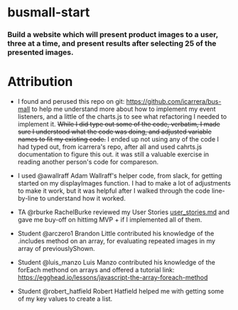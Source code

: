 # busmall-start
### Build a website which will present product images to a user, three at a time, and present results after selecting 25 of the presented images.


# Attribution
- I found and perused this repo on git: https://github.com/icarrera/bus-mall to help me understand more about how to implement my event listeners, and a little of the charts.js to see what refactoring I needed to implement it. ~~While I did type out some of the code, verbatim, I made sure I understood what the code was doing, and adjusted variable names to fit my existing code.~~ I ended up not using any of the code I had typed out, from icarrera's repo, after all and used cahrts.js documentation to figure this out. it was still a valuable exercise in reading another person's code for compareson.

- I used @awallraff Adam Wallraff's helper code, from slack, for getting started on my displayImages function.  I had to make a lot of adjustments to make it work, but it was helpful after I walked through the code line-by-line to understand how it worked.

- TA @rburke RachelBurke reviewed my User Stories [user_stories.md]("busmall-start/user_stories.md") and gave me buy-off on hittimg MVP + if I implemented all of them.

- Student @arczero1 Brandon Little contributed his knowledge of the .includes method on an array, for evaluating repeated images in my array of previouslyShown.

- Student @luis_manzo Luis Manzo contributed his knowledge of the forEach methond on arrays and offered a tutorial link: https://egghead.io/lessons/javascript-the-array-foreach-method

- Student @robert_hatfield Robert Hatfield helped me with getting some of my key values to create a list.

